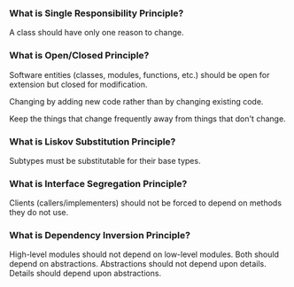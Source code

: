 ### What is Single Responsibility Principle?

A class should have only one reason to change.

### What is Open/Closed Principle?

Software entities (classes, modules, functions, etc.) should be open for extension but closed for modification.

Changing by adding new code rather than by changing existing code.

Keep the things that change frequently away from things that don't change.

### What is Liskov Substitution Principle?

Subtypes must be substitutable for their base types.

### What is Interface Segregation Principle?

Clients (callers/implementers) should not be forced to depend on methods they do not use.

### What is Dependency Inversion Principle?

High-level modules should not depend on low-level modules. Both should depend on abstractions.
Abstractions should not depend upon details. Details should depend upon abstractions.
